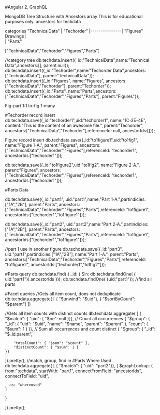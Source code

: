 
#Angular 2, GraphQL 

MongoDB Tree Structure with Ancestors array
This is for educational purposes only.
ancestors for techdata 

categories
 "TechnicalData"
        |
   "Techorder"
        |----------------|
    "Figures"         Drawings
        |                
        |
      "Parts"


["TechnicalData","Techorder","Figures","Parts"]

//category tree
db.techdata.insert({_id:"TechnicalData",name:"Technical Data",ancestors:[], parent:null});
db.techdata.insert({_id:"Techorder",name:"Techorder Data",ancestors:["TechnicalData"], parent:"TechnicalData"});
db.techdata.insert({_id:"Figures", name:"Figures", ancestors:["TechnicalData","Techorder"], parent:"Techorder"});
db.techdata.insert({_id:"Parts", name:"Parts",ancestors:["TechnicalData","Techorder","Figures","Parts"], parent:"Figures"});
 
 
Fig-part 1:1
to-fig 1-many

#Techorder record insert
db.techdata.save({_id:"techorder1",uid:"techorder1", name:"1C-2E-4E", content:"This is the content of an awesome file.", parent:"Techorder", ancestors:["TechnicalData","Techorder"],referenceId: null, ancestorIds:[]});

Figure record insert
db.techdata.save({_id:"to1figure1",uid:"to1fig1", name:"Figure 1-A.", parent:"Figures", ancestors:["TechnicalData","Techorder","Figures"],referenceId: "techorder1", ancestorIds:["techorder1"]});

db.techdata.save({_id:"to1figure2",uid:"to1fig2", name:"Figure 2-A.", parent:"Figures", ancestors:["TechnicalData","Techorder","Figures"],referenceId: "techorder1", ancestorIds:["techorder1"]});

#Parts Data

db.techdata.save({_id:"part1", uid:"part1",name:"Part 1-A.",partindicies:["1A","2B"], parent:"Parts", ancestors:["TechnicalData","Techorder","Figures","Parts"],referenceId: "to1figure1", ancestorIds:["techorder1","to1figure1"]});

db.techdata.save({_id:"part2", uid:"part2",name:"Part 2-A.",partindicies:["1A","2B"], parent:"Parts", ancestors:["TechnicalData","Techorder","Figures","Parts"],referenceId: "to1figure1", ancestorIds:["techorder1","to1figure1"]});

//part 1 use in another figure
db.techdata.save({_id:"part3",  uid:"part1",partindicies:["1A","2B"], name:"Part 1-A.", parent:"Parts", ancestors:["TechnicalData","Techorder","Figures","Parts"],referenceId: "to1figure2", ancestorIds:["techorder1","to1fig2"]});

#Parts query
db.techdata.find( { 
    _id: { $in: db.techdata.findOne( { uid:"part1"}).ancestorIds }});
db.techdata.findOne( {uid:"part1"});
//find all parts 

#Facet queries
//Gets all item count, does not deduplicate
db.techdata.aggregate( [ { "$unwind": "$uid"}, { "$sortByCount": "$parent"} ])

//Gets all item counts with distinct counts
db.techdata.aggregate( [
   { "$match": { "uid": { "$ne": null }}},
    // Count all occurrences
    { "$group": {
        "_id": {
            "uid": "$uid",
            "name": "$name",
            "parent": "$parent"
        },
        "count": { "$sum": 1 }
    }},
    // Sum all occurrences and count distinct
    { "$group": {
        "_id": "$_id.parent",
      
        "totalCount": { "$sum": "$count" },
        "distinctCount": { "$sum": 1 }
    }}
    
    
]).pretty();
//match, group, find in
#Parts Where Used
db.techdata.aggregate( [
  { "$match": { "uid": "part2"}},
  {
    $graphLookup: {
      from:"techdata",
      startWith: "part1",
      connectFromField: "ancestorIds",
      connectToField: "uid",
 
      as: "whereused"
    }
  }
   
  
  ]).pretty();


 